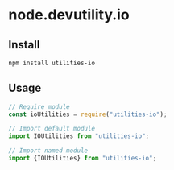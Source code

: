 # node.devutility.io

## Install

``` bash
npm install utilities-io
```

## Usage

``` javascript
// Require module
const ioUtilities = require("utilities-io");

// Import default module
import IOUtilities from "utilities-io";

// Import named module
import {IOUtilities} from "utilities-io";
```
